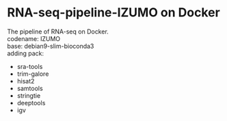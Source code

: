 # RNA-seq-pipeline-IZUMO on Docker
The pipeline of RNA-seq on Docker.  
codename: IZUMO  
base: debian9-slim-bioconda3  
adding pack:   
- sra-tools
- trim-galore
- hisat2
- samtools
- stringtie
- deeptools
- igv
